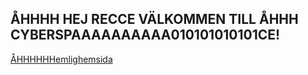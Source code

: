 ## ÅHHHH HEJ RECCE VÄLKOMMEN TILL ÅHHH CYBERSPAAAAAAAAAA010101010101CE!


[ÅHHHHHHemlighemsida](https://binar-reka.github.io/online-ics-feed-viewer/) 



